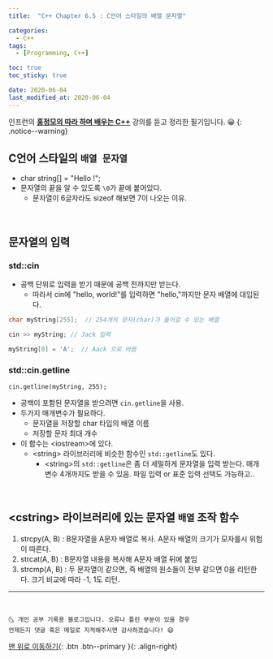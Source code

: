 ```yaml
---
title:  "C++ Chapter 6.5 : C언어 스타일의 배열 문자열" 

categories:
  - C++
tags:
  - [Programming, C++]

toc: true
toc_sticky: true

date: 2020-06-04
last_modified_at: 2020-06-04
---
```

인프런의 **<u>홍정모의 따라 하며 배우는 C++</u>** 강의를 듣고 정리한 필기입니다. 😀
{: .notice--warning}


## C언어 스타일의 `배열 문자열`
- char string[] = "Hello !";
- 문자열의 끝을 알 수 있도록 `\0`가 끝에 붙어있다.
  - 문자열이 6글자라도 sizeof 해보면 7이 나오는 이유.

<br>

## 문자열의 입력
### std::cin
- 공백 단위로 입력을 받기 때문에 공백 전까지만 받는다.
  - 따라서 cin에 "hello, world!"를 입력하면 "hello,"까지만 문자 배열에 대입된다. 

```cpp
char myString[255];  // 254개의 문자(char)가 들어갈 수 있는 배열

cin >> myString; // Jack 입력

myString[0] = 'A';  // Aack 으로 바뀜
```

### std::cin.getline
`cin.getline(myString, 255);`
- 공백이 포함된 문자열을 받으려면 `cin.getline`을 사용.
- 두가지 매개변수가 필요하다.
  - 문자열을 저장할 char 타입의 배열 이름
  - 저장할 문자 최대 개수
- 이 함수는 \<iostream>에 있다. 
  - \<string> 라이브러리에 비슷한 함수인 `std::getline`도 있다.
    - \<string>의 `std::getline`은 좀 더 세밀하게 문자열을 입력 받는다. 매개변수 4개까지도 받을 수 있음. 파일 입력 or 표준 입력 선택도 가능하고..

<br>

## \<cstring> 라이브러리에 있는 문자열 `배열` 조작 함수
1. strcpy(A, B) : B문자열을 A문자 배열로 복사. A문자 배열의 크기가 모자를시 위험이 따른다.
2. strcat(A, B) : B문자열 내용을 복사해 A문자 배열 뒤에 붙임
3. strcmp(A, B) : 두 문자열이 같으면, 즉 배열의 원소들이 전부 같으면 0을 리턴한다. 크기 비교에 따라 -1, 1도 리턴.

***
<br>

    🌜 개인 공부 기록용 블로그입니다. 오류나 틀린 부분이 있을 경우 
    언제든지 댓글 혹은 메일로 지적해주시면 감사하겠습니다! 😄

[맨 위로 이동하기](#){: .btn .btn--primary }{: .align-right}